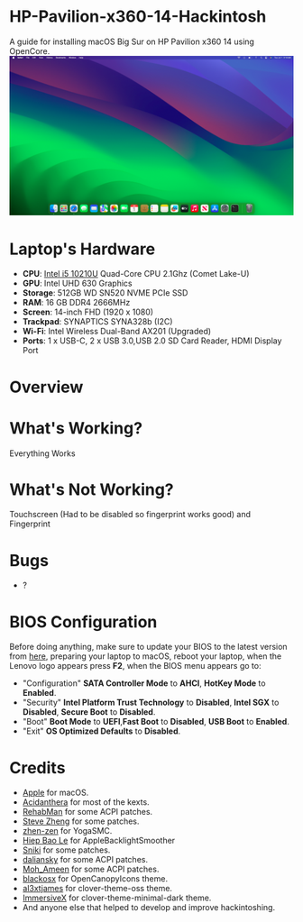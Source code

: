 # HP-Pavilion-x360-14-Hackintosh


A guide for installing macOS Big Sur on HP Pavilion x360 14 using OpenCore.
![](Images/Screenshot.png)


# Laptop's Hardware 
- <b>CPU</b>: [Intel i5 10210U](https://www.intel.co.id/content/www/id/id/products/sku/195436/intel-core-i510210u-processor-6m-cache-up-to-4-20-ghz/specifications.html) Quad-Core CPU 2.1Ghz (Comet Lake-U)
- <b>GPU</b>: Intel UHD 630 Graphics 
- <b>Storage</b>: 512GB WD SN520 NVME PCIe SSD
- <b>RAM</b>: 16 GB DDR4 2666MHz
- <b>Screen</b>: 14-inch FHD (1920 x 1080)
- <b>Trackpad</b>: SYNAPTICS SYNA328b (I2C)
- <b>Wi-Fi</b>: Intel Wireless Dual-Band AX201 (Upgraded)
- <b>Ports</b>: 1 x USB-C, 2 x USB 3.0,USB 2.0 SD Card Reader, HDMI Display Port

# Overview 

# What's Working?
Everything Works 

# What's Not Working?
Touchscreen (Had to be disabled so fingerprint works good) and Fingerprint

# Bugs
- ?

# BIOS Configuration
Before doing anything, make sure to update your BIOS to the latest version from [here](https://pcsupport.lenovo.com/us/en/products/laptops-and-netbooks/300-series/320-14ikb/downloads/ds121587), preparing your laptop to macOS, reboot your laptop, when the Lenovo logo appears press <b>F2</b>, when the BIOS menu appears go to: 
- "Configuration" <b>SATA Controller Mode</b> to <b>AHCI</b>, <b>HotKey Mode</b> to <b>Enabled</b>.
- "Security" <b>Intel Platform Trust Technology</b> to <b>Disabled</b>, <b>Intel SGX</b> to <b>Disabled</b>, <b>Secure Boot</b> to <b>Disabled</b>.
- "Boot" <b>Boot Mode</b> to <b>UEFI</b>,<b>Fast Boot</b> to <b>Disabled</b>, <b>USB Boot</b> to <b>Enabled</b>.
- "Exit" <b>OS Optimized Defaults</b> to <b>Disabled</b>.


# Credits
- [Apple](https://www.apple.com) for macOS.
- [Acidanthera](https://github.com/acidanthera) for most of the kexts.
- [RehabMan](https://github.com/RehabMan) for some ACPI patches.
- [Steve Zheng](https://github.com/stevezhengshiqi) for some patches.
- [zhen-zen](https://github.com/zhen-zen) for YogaSMC.
- [Hiep Bao Le](https://github.com/hieplpvip) for AppleBacklightSmoother
- [Sniki](https://github.com/Sniki) for some patches.
- [daliansky](https://github.com/daliansky) for some ACPI patches.
- [Moh_Ameen](https://github.com/ameenjuz) for some ACPI patches.
- [blackosx](https://github.com/blackosx/OpenCanopyIcons) for OpenCanopyIcons theme.
- [al3xtjames](https://github.com/al3xtjames) for clover-theme-oss theme.
- [ImmersiveX](https://github.com/ImmersiveX) for clover-theme-minimal-dark theme.
- And anyone else that helped to develop and improve hackintoshing.
